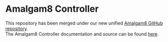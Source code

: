# Amalgam8 Controller

This repository has been merged under our new unified [Amalgam8 GitHub repository](https://github.com/amalgam8/amalgam8).  
The Amalgam8 Controller documentation and source can be found [here](https://github.com/amalgam8/amalgam8/tree/master/controller).

